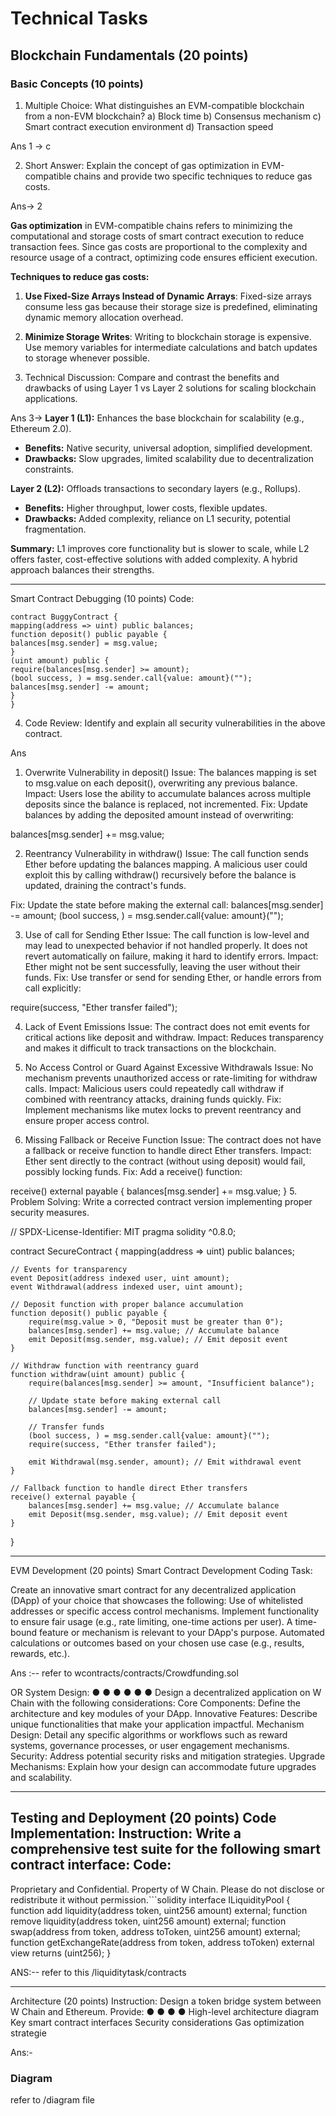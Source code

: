 # Technical Tasks
## Blockchain Fundamentals (20 points)
### Basic Concepts (10 points)
1. Multiple Choice: What distinguishes an EVM-compatible blockchain from a
non-EVM blockchain?
a) Block time
b) Consensus mechanism
c) Smart contract execution environment
d) Transaction speed

Ans 1 -> c 


2. Short Answer: Explain the concept of gas optimization in EVM-compatible chains
and provide two specific techniques to reduce gas costs.

Ans-> 2

**Gas optimization** in EVM-compatible chains refers to minimizing the computational and storage costs of smart contract execution to reduce transaction fees. Since gas costs are proportional to the complexity and resource usage of a contract, optimizing code ensures efficient execution.

**Techniques to reduce gas costs:**

1. **Use Fixed-Size Arrays Instead of Dynamic Arrays**: Fixed-size arrays consume less gas because their storage size is predefined, eliminating dynamic memory allocation overhead.

2. **Minimize Storage Writes**: Writing to blockchain storage is expensive. Use memory variables for intermediate calculations and batch updates to storage whenever possible.



3. Technical Discussion: Compare and contrast the benefits and drawbacks of using
Layer 1 vs Layer 2 solutions for scaling blockchain applications.

Ans 3->  **Layer 1 (L1):** Enhances the base blockchain for scalability (e.g., Ethereum 2.0).  
- **Benefits:** Native security, universal adoption, simplified development.  
- **Drawbacks:** Slow upgrades, limited scalability due to decentralization constraints.

**Layer 2 (L2):** Offloads transactions to secondary layers (e.g., Rollups).  
- **Benefits:** Higher throughput, lower costs, flexible updates.  
- **Drawbacks:** Added complexity, reliance on L1 security, potential fragmentation.

**Summary:** L1 improves core functionality but is slower to scale, while L2 offers faster, cost-effective solutions with added complexity. A hybrid approach balances their strengths.




_________________________________________________________________________
Smart Contract Debugging (10 points)
Code:
```solidity
contract BuggyContract {
mapping(address => uint) public balances;
function deposit() public payable {
balances[msg.sender] = msg.value;
}
(uint amount) public {
require(balances[msg.sender] >= amount);
(bool success, ) = msg.sender.call{value: amount}("");
balances[msg.sender] -= amount;
}
}
```
4. Code Review: Identify and explain all security vulnerabilities in the above contract.

Ans
 1. Overwrite Vulnerability in deposit()
Issue: The balances mapping is set to msg.value on each deposit(), overwriting any previous balance.
Impact: Users lose the ability to accumulate balances across multiple deposits since the balance is replaced, not incremented.
Fix: Update balances by adding the deposited amount instead of overwriting:

balances[msg.sender] += msg.value;

2. Reentrancy Vulnerability in withdraw()
Issue: The call function sends Ether before updating the balances mapping. A malicious user could exploit this by calling withdraw() recursively before the balance is updated, draining the contract's funds.

Fix: Update the state before making the external call:
balances[msg.sender] -= amount;
(bool success, ) = msg.sender.call{value: amount}("");

3. Use of call for Sending Ether
Issue: The call function is low-level and may lead to unexpected behavior if not handled properly. It does not revert automatically on failure, making it hard to identify errors.
Impact: Ether might not be sent successfully, leaving the user without their funds.
Fix: Use transfer or send for sending Ether, or handle errors from call explicitly:

require(success, "Ether transfer failed");

4. Lack of Event Emissions
Issue: The contract does not emit events for critical actions like deposit and withdraw.
Impact: Reduces transparency and makes it difficult to track transactions on the blockchain.

5. No Access Control or Guard Against Excessive Withdrawals
Issue: No mechanism prevents unauthorized access or rate-limiting for withdraw calls.
Impact: Malicious users could repeatedly call withdraw if combined with reentrancy attacks, draining funds quickly.
Fix: Implement mechanisms like mutex locks to prevent reentrancy and ensure proper access control.

6. Missing Fallback or Receive Function
Issue: The contract does not have a fallback or receive function to handle direct Ether transfers.
Impact: Ether sent directly to the contract (without using deposit) would fail, possibly locking funds.
Fix: Add a receive() function:

receive() external payable {
    balances[msg.sender] += msg.value;
}
5. Problem Solving: Write a corrected contract version implementing proper security
measures.

// SPDX-License-Identifier: MIT
pragma solidity ^0.8.0;

contract SecureContract {
    mapping(address => uint) public balances;

    // Events for transparency
    event Deposit(address indexed user, uint amount);
    event Withdrawal(address indexed user, uint amount);

    // Deposit function with proper balance accumulation
    function deposit() public payable {
        require(msg.value > 0, "Deposit must be greater than 0");
        balances[msg.sender] += msg.value; // Accumulate balance
        emit Deposit(msg.sender, msg.value); // Emit deposit event
    }

    // Withdraw function with reentrancy guard
    function withdraw(uint amount) public {
        require(balances[msg.sender] >= amount, "Insufficient balance");
        
        // Update state before making external call
        balances[msg.sender] -= amount;

        // Transfer funds
        (bool success, ) = msg.sender.call{value: amount}("");
        require(success, "Ether transfer failed");

        emit Withdrawal(msg.sender, amount); // Emit withdrawal event
    }

    // Fallback function to handle direct Ether transfers
    receive() external payable {
        balances[msg.sender] += msg.value; // Accumulate balance
        emit Deposit(msg.sender, msg.value); // Emit deposit event
    }
}

------------------------------------------------------------------------------------------
EVM Development (20 points)
Smart Contract Development
Coding Task:

Create an innovative smart contract for any decentralized application (DApp) of your
choice that showcases the following:
Use of whitelisted addresses or specific access control mechanisms.
Implement functionality to ensure fair usage (e.g., rate limiting, one-time actions per
user).
A time-bound feature or mechanism is relevant to your DApp's purpose.
Automated calculations or outcomes based on your chosen use case (e.g., results,
rewards, etc.).

Ans :-- refer to   wcontracts/contracts/Crowdfunding.sol

OR
System Design:
●
●
●
●
●
●
Design a decentralized application on W Chain with the following considerations:
Core Components: Define the architecture and key modules of your DApp.
Innovative Features: Describe unique functionalities that make your application
impactful.
Mechanism Design: Detail any specific algorithms or workflows such as reward
systems, governance processes, or user engagement mechanisms.
Security: Address potential security risks and mitigation strategies.
Upgrade Mechanisms: Explain how your design can accommodate future upgrades
and scalability.

_________________________________________________________________________
Testing and Deployment (20 points)
Code Implementation:
Instruction: Write a comprehensive test suite for the following smart contract interface:
Code:
----------------------------------------------------------------------------------------------------------------------------------------------------------------------
Proprietary and Confidential. Property of W Chain. Please do not disclose or redistribute it without permission.```solidity
interface ILiquidityPool {
function add liquidity(address token, uint256 amount) external;
function remove liquidity(address token, uint256 amount) external;
function swap(address from token, address toToken, uint256 amount) external;
function getExchangeRate(address from token, address toToken) external view returns
(uint256);
}

ANS:-- refer to this  /liquiditytask/contracts

----------------------------------------------------------------------------------------
Architecture (20 points)
Instruction: Design a token bridge system between W Chain and Ethereum.
Provide:
●
●
●
●
High-level architecture diagram
Key smart contract interfaces
Security considerations
Gas optimization strategie



Ans:-
### Diagram

refer to /diagram file 

